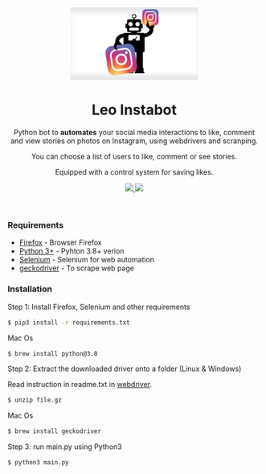 <p align="center">
  <img src="https://github.com/LeonardRanaldi/Leo_InstaBot/blob/main/img/instabot.jpg" width="254">
  <h1 align="center">Leo Instabot</h1>
  <p align="center">Python bot to <b>automates</b> your social media interactions to like, comment and view stories on photos on Instagram, using webdrivers and scranping.<p>
   <p align="center">You can choose a list of users to like, comment or see stories.<p>
   <p align="center"> Equipped with a control system for saving likes. <p>
  
  <p align="center">
    <a href="https://github.com/SeleniumHQ/selenium">
      <img src="https://img.shields.io/badge/built%20with-Selenium-yellow.svg" />
    </a>
    <a href="https://www.python.org/">
    	<img src="https://img.shields.io/badge/built%20with-Python3-red.svg" />
    </a>
  </p>
</p>

<br />

### Requirements

* [Firefox](https://www.mozilla.org/it/firefox/download/thanks/) - Browser Firefox
* [Python 3+](https://www.python.org/download/releases/3.0/?) - Pyhton 3.8+ verion
* [Selenium](https://github.com/SeleniumHQ/selenium) - Selenium for web automation
* [geckodriver](https://github.com/mozilla/geckodriver/releases) - To scrape web page

### Installation

Step 1: Install Firefox, Selenium and other requirements
```sh
$ pip3 install -r requirements.txt
```
Mac Os 
```sh
$ brew install python@3.8
```


Step 2: Extract the downloaded driver onto a folder (Linux & Windows)

Read instruction in readme.txt in [webdriver](https://github.com/LeonardRanaldi/Leo_InstaBot/tree/main/webdriver).
```sh
$ unzip file.gz
```

Mac Os 
```sh
$ brew install geckodriver
```

 Step 3: run main.py using Python3
```sh
$ python3 main.py
```
